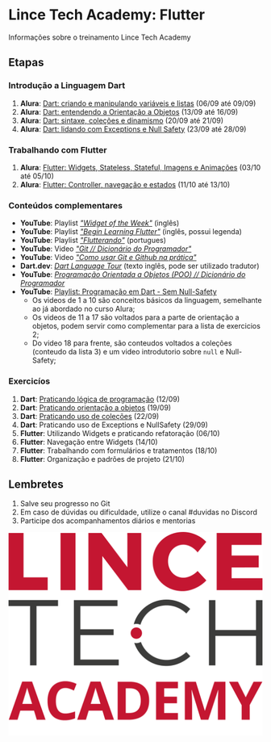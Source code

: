 # Lince Tech Academy: Flutter
Informações sobre o treinamento Lince Tech Academy

## Etapas

### Introdução a Linguagem Dart
 1. __Alura__: [Dart: criando e manipulando variáveis e listas](https://www.alura.com.br/curso-online-dart-variaveis-listas) (06/09 até 09/09)
 2. __Alura__: [Dart: entendendo a Orientação a Objetos](https://www.alura.com.br/curso-online-dart-entendendo-orientacao-objetos) (13/09 até 16/09)
 3. __Alura__: [Dart: sintaxe, coleções e dinamismo](https://www.alura.com.br/curso-online-dart-sintaxe-colecoes-dinamismo) (20/09 até 21/09)
 4. __Alura__: [Dart: lidando com Exceptions e Null Safety](https://www.alura.com.br/curso-online-dart-lidando-exceptions-null-safety) (23/09 até 28/09)
 
### Trabalhando com Flutter
 1. __Alura__: [Flutter: Widgets, Stateless, Stateful, Imagens e Animações](https://www.alura.com.br/curso-online-flutter-widgets-stateless-stateful-imagens-animacoes) (03/10 até 05/10)
 2. __Alura__: [Flutter: Controller, navegação e estados](https://www.alura.com.br/curso-online-flutter-controller-navegacao-estados) (11/10 até 13/10)
 
### Conteúdos complementares
 - __YouTube__: Playlist [_"Widget of the Week"_](https://www.youtube.com/playlist?list=PLjxrf2q8roU23XGwz3Km7sQZFTdB996iG) (inglês)
 - __YouTube__: Playlist [_"Begin Learning Flutter"_](https://youtube.com/playlist?list=PLjxrf2q8roU3wk7CDw4RfV3mEwOJbjx1k) (inglês, possui legenda)
 - __YouTube__: Playlist [_"Flutterando"_](https://www.youtube.com/playlist?list=PLlBnICoI-g-fuy5jZiCufhFip1BlBswI7) (portugues)
 - __YouTube__: Video [_"Git // Dicionário do Programador"_](https://www.youtube.com/watch?v=za5KWZ5pRag&ab_channel=C%C3%B3digoFonteTV)
 - __YouTube__: Video [_"Como usar Git e Github na prática"_](https://www.youtube.com/watch?v=2alg7MQ6_sI&ab_channel=Rocketseat)
 - __Dart.dev__: [_Dart Language Tour_](https://dart.dev/guides/language/language-tour) (texto inglês, pode ser utilizado tradutor)
 - __YouTube__: [_Programação Orientada a Objetos (POO) // Dicionário do Programador_](https://www.youtube.com/watch?v=QY0Kdg83orY&ab_channel=C%C3%B3digoFonteTV)
 - __YouTube__: [Playlist: Programação em Dart - Sem Null-Safety](https://youtube.com/playlist?list=PLR5GUTqrcwXhVV-jNR38vfAZabkmGGKfO)
   - Os videos de 1 a 10 são conceitos básicos da linguagem, semelhante ao já abordado no curso Alura;
   - Os videos de 11 a 17 são voltados para a parte de orientação a objetos, podem servir como complementar para a lista de exercicios 2;
   - Do video 18 para frente, são conteudos voltados a coleções (conteudo da lista 3) e um video introdutorio sobre `null` e Null-Safety;
 
### Exercicíos
 1. __Dart__: [Praticando lógica de programação](/EXERCICIOS_1.md) (12/09)
 2. __Dart__: [Praticando orientação a objetos](/EXERCICIOS_2.md) (19/09)
 3. __Dart__: [Praticando uso de coleções](/EXERCICIOS_3.md) (22/09)
 4. __Dart__: Praticando uso de Exceptions e NullSafety (29/09)
 5. __Flutter__: Utilizando Widgets e praticando refatoração (06/10)
 6. __Flutter__: Navegação entre Widgets (14/10)
 7. __Flutter__: Trabalhando com formulários e tratamentos (18/10)
 8. __Flutter__: Organização e padrões de projeto (21/10)

## Lembretes

1. Salve seu progresso no Git
2. Em caso de dúvidas ou dificuldade, utilize o canal #duvidas no Discord
3. Participe dos acompanhamentos diários e mentorias

![Logo Lince Tech Academy](LINCE%20TECH%20ACADEMY.png "Lince Tech Academy")
